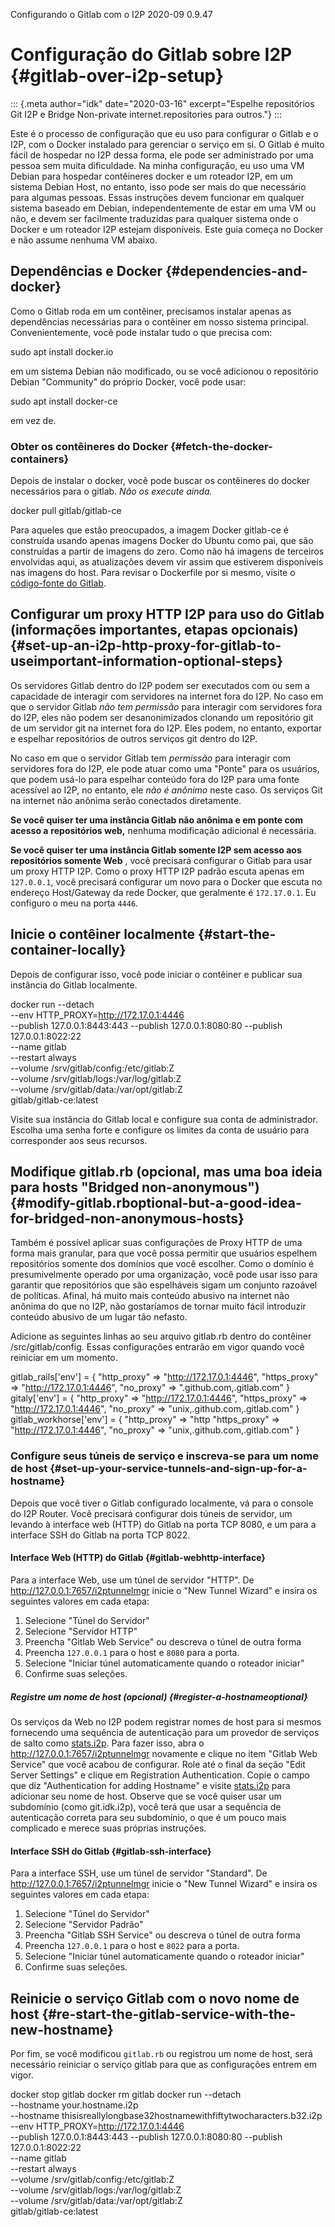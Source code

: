  Configurando o
Gitlab com o I2P 2020-09 0.9.47 

# Configuração do Gitlab sobre I2P {#gitlab-over-i2p-setup}

::: {.meta author="idk" date="2020-03-16" excerpt="Espelhe repositórios Git I2P e Bridge Non-private internet.repositories para outros."}
:::

Este é o processo de configuração que eu uso para configurar o Gitlab e
o I2P, com o Docker instalado para gerenciar o serviço em si. O Gitlab é
muito fácil de hospedar no I2P dessa forma, ele pode ser administrado
por uma pessoa sem muita dificuldade. Na minha configuração, eu uso uma
VM Debian para hospedar contêineres docker e um roteador I2P, em um
sistema Debian Host, no entanto, isso pode ser mais do que necessário
para algumas pessoas. Essas instruções devem funcionar em qualquer
sistema baseado em Debian, independentemente de estar em uma VM ou não,
e devem ser facilmente traduzidas para qualquer sistema onde o Docker e
um roteador I2P estejam disponíveis. Este guia começa no Docker e não
assume nenhuma VM abaixo.

## Dependências e Docker {#dependencies-and-docker}

Como o Gitlab roda em um contêiner, precisamos instalar apenas as
dependências necessárias para o contêiner em nosso sistema principal.
Convenientemente, você pode instalar tudo o que precisa com:

 sudo apt install docker.io

em um sistema Debian não modificado, ou se você adicionou o repositório
Debian "Community" do próprio Docker, você pode usar:

 sudo apt install docker-ce

em vez de.

### Obter os contêineres do Docker {#fetch-the-docker-containers}

Depois de instalar o docker, você pode buscar os contêineres do docker
necessários para o gitlab. *Não os execute ainda.*

 docker pull gitlab/gitlab-ce

Para aqueles que estão preocupados, a imagem Docker gitlab-ce é
construída usando apenas imagens Docker do Ubuntu como pai, que são
construídas a partir de imagens do zero. Como não há imagens de
terceiros envolvidas aqui, as atualizações devem vir assim que estiverem
disponíveis nas imagens do host. Para revisar o Dockerfile por si mesmo,
visite o [código-fonte do
Gitlab](https://gitlab.com/gitlab-org/omnibus-gitlab/-/blob/master/docker/Dockerfile).

## Configurar um proxy HTTP I2P para uso do Gitlab (informações importantes, etapas opcionais) {#set-up-an-i2p-http-proxy-for-gitlab-to-useimportant-information-optional-steps}

Os servidores Gitlab dentro do I2P podem ser executados com ou sem a
capacidade de interagir com servidores na internet fora do I2P. No caso
em que o servidor Gitlab *não tem permissão* para interagir com
servidores fora do I2P, eles não podem ser desanonimizados clonando um
repositório git de um servidor git na internet fora do I2P. Eles podem,
no entanto, exportar e espelhar repositórios de outros serviços git
dentro do I2P.

No caso em que o servidor Gitlab tem *permissão* para interagir com
servidores fora do I2P, ele pode atuar como uma "Ponte" para os
usuários, que podem usá-lo para espelhar conteúdo fora do I2P para uma
fonte acessível ao I2P, no entanto, ele *não é anônimo* neste caso. Os
serviços Git na internet não anônima serão conectados diretamente.

**Se você quiser ter uma instância Gitlab não anônima e em ponte com
acesso a** **repositórios web,** nenhuma modificação adicional é
necessária.

**Se você quiser ter uma instância Gitlab somente I2P sem acesso aos
repositórios somente Web** , você precisará configurar o Gitlab para
usar um proxy HTTP I2P. Como o proxy HTTP I2P padrão escuta apenas em
`127.0.0.1`, você precisará configurar um novo para o Docker que escuta
no endereço Host/Gateway da rede Docker, que geralmente é `172.17.0.1`.
Eu configuro o meu na porta `4446`.

## Inicie o contêiner localmente {#start-the-container-locally}

Depois de configurar isso, você pode iniciar o contêiner e publicar sua
instância do Gitlab localmente.

 docker run --detach \
 --env HTTP_PROXY=http://172.17.0.1:4446 \
 --publish 127.0.0.1:8443:443 --publish 127.0.0.1:8080:80 --publish 127.0.0.1:8022:22 \
 --name gitlab \
 --restart always \
 --volume /srv/gitlab/config:/etc/gitlab:Z \
 --volume /srv/gitlab/logs:/var/log/gitlab:Z \
 --volume /srv/gitlab/data:/var/opt/gitlab:Z \
 gitlab/gitlab-ce:latest

Visite sua instância do Gitlab local e configure sua conta de
administrador. Escolha uma senha forte e configure os limites da conta
de usuário para corresponder aos seus recursos.

## Modifique gitlab.rb (opcional, mas uma boa ideia para hosts "Bridged non-anonymous") {#modify-gitlab.rboptional-but-a-good-idea-for-bridged-non-anonymous-hosts}

Também é possível aplicar suas configurações de Proxy HTTP de uma forma
mais granular, para que você possa permitir que usuários espelhem
repositórios somente dos domínios que você escolher. Como o domínio é
presumivelmente operado por uma organização, você pode usar isso para
garantir que repositórios que são espelháveis sigam um conjunto razoável
de políticas. Afinal, há muito mais conteúdo abusivo na internet não
anônima do que no I2P, não gostaríamos de tornar muito fácil introduzir
conteúdo abusivo de um lugar tão nefasto.

Adicione as seguintes linhas ao seu arquivo gitlab.rb dentro do
contêiner /src/gitlab/config. Essas configurações entrarão em vigor
quando você reiniciar em um momento.

 gitlab_rails['env'] = {
 "http_proxy" => "http://172.17.0.1:4446",
 "https_proxy" => "http://172.17.0.1:4446",
 "no_proxy" => ".github.com,.gitlab.com"
 }
 gitaly['env'] = {
 "http_proxy" => "http://172.17.0.1:4446",
 "https_proxy" => "http://172.17.0.1:4446",
 "no_proxy" => "unix,.github.com,.gitlab.com"
 }
 gitlab_workhorse['env'] = {
 "http_proxy" => "http
 "https_proxy" => "http://172.17.0.1:4446",
 "no_proxy" => "unix,.github.com,.gitlab.com"
 }

### Configure seus túneis de serviço e inscreva-se para um nome de host {#set-up-your-service-tunnels-and-sign-up-for-a-hostname}

Depois que você tiver o Gitlab configurado localmente, vá para o console
do I2P Router. Você precisará configurar dois túneis de servidor, um
levando à interface web (HTTP) do Gitlab na porta TCP 8080, e um para a
interface SSH do Gitlab na porta TCP 8022.

#### Interface Web (HTTP) do Gitlab {#gitlab-webhttp-interface}

Para a interface Web, use um túnel de servidor "HTTP". De
<http://127.0.0.1:7657/i2ptunnelmgr> inicie o "New Tunnel Wizard" e
insira os seguintes valores em cada etapa:

1. Selecione "Túnel do Servidor"
2. Selecione "Servidor HTTP"
3. Preencha "Gitlab Web Service" ou descreva o túnel de outra forma
4. Preencha `127.0.0.1` para o host e `8080` para a porta.
5. Selecione "Iniciar túnel automaticamente quando o roteador iniciar"
6. Confirme suas seleções.

##### Registre um nome de host (opcional) {#register-a-hostnameoptional}

Os serviços da Web no I2P podem registrar nomes de host para si mesmos
fornecendo uma sequência de autenticação para um provedor de serviços de
salto como [stats.i2p](http://stats.i2p). Para fazer isso, abra o
<http://127.0.0.1:7657/i2ptunnelmgr> novamente e clique no item "Gitlab
Web Service" que você acabou de configurar. Role até o final da seção
"Edit Server Settings" e clique em Registration Authentication. Copie o
campo que diz "Authentication for adding Hostname" e visite
[stats.i2p](http://stats.i2p/i2p/addkey.html) para adicionar seu nome de
host. Observe que se você quiser usar um subdomínio (como git.idk.i2p),
você terá que usar a sequência de autenticação correta para seu
subdomínio, o que é um pouco mais complicado e merece suas próprias
instruções.

#### Interface SSH do Gitlab {#gitlab-ssh-interface}

Para a interface SSH, use um túnel de servidor "Standard". De
<http://127.0.0.1:7657/i2ptunnelmgr> inicie o "New Tunnel Wizard" e
insira os seguintes valores em cada etapa:

1. Selecione "Túnel do Servidor"
2. Selecione "Servidor Padrão"
3. Preencha "Gitlab SSH Service" ou descreva o túnel de outra forma
4. Preencha `127.0.0.1` para o host e `8022` para a porta.
5. Selecione "Iniciar túnel automaticamente quando o roteador iniciar"
6. Confirme suas seleções.

## Reinicie o serviço Gitlab com o novo nome de host {#re-start-the-gitlab-service-with-the-new-hostname}

Por fim, se você modificou `gitlab.rb` ou registrou um nome de host,
será necessário reiniciar o serviço gitlab para que as configurações
entrem em vigor.

 docker stop gitlab
 docker rm gitlab
 docker run --detach \
 --hostname your.hostname.i2p \
 --hostname thisisreallylongbase32hostnamewithfiftytwocharacters.b32.i2p \
 --env HTTP_PROXY=http://172.17.0.1:4446 \
 --publish 127.0.0.1:8443:443 --publish 127.0.0.1:8080:80 --publish 127.0.0.1:8022:22 \
 --name gitlab \
 --restart always \
 --volume /srv/gitlab/config:/etc/gitlab:Z \
 --volume /srv/gitlab/logs:/var/log/gitlab:Z \
 --volume /srv/gitlab/data:/var/opt/gitlab:Z \
 gitlab/gitlab-ce:latest


